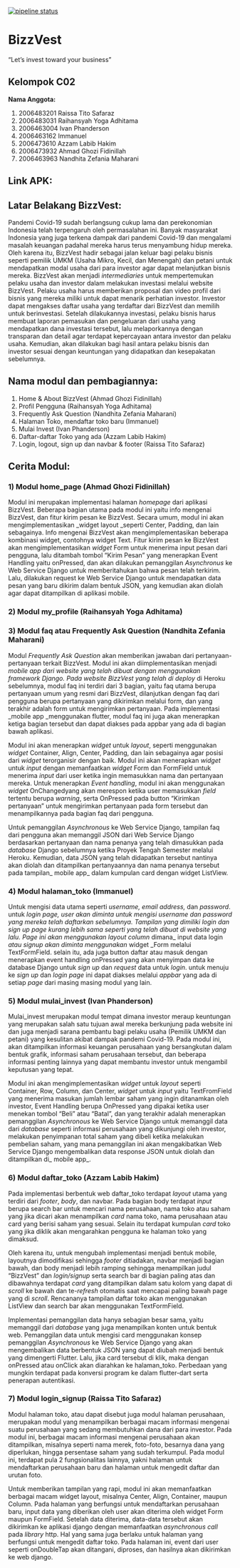 [![pipeline status](https://gitlab.com/immanuel01/bizzvest-apk/badges/main/pipeline.svg)](https://gitlab.com/immanuel01/bizzvest-apk/commits/main)

# BizzVest

“Let’s invest toward your business”


## Kelompok C02
**Nama Anggota:**

1. 2006483201	Raissa Tito Safaraz
1. 2006483031	Raihansyah Yoga Adhitama
1. 2006463004	Ivan Phanderson
1. 2006463162	Immanuel
1. 2006473610	Azzam Labib Hakim
1. 2006473932	Ahmad Ghozi Fidinillah
1. 2006463963	Nandhita Zefania Maharani


## Link APK:


## Latar Belakang BizzVest:
Pandemi Covid-19 sudah berlangsung cukup lama dan perekonomian Indonesia telah terpengaruh oleh permasalahan ini. Banyak masyarakat Indonesia yang juga terkena dampak dari pandemi Covid-19 dan mengalami masalah keuangan padahal mereka harus terus menyambung hidup mereka. Oleh karena itu, BizzVest hadir sebagai jalan keluar bagi pelaku bisnis seperti pemilik UMKM (Usaha Mikro, Kecil, dan Menengah) dan petani untuk mendapatkan modal usaha dari para investor agar dapat melanjutkan bisnis mereka. BizzVest akan menjadi _intermediaries_ untuk mempertemukan pelaku usaha dan investor dalam melakukan investasi melalui website BizzVest. Pelaku usaha harus memberikan proposal dan video profil dari bisnis yang mereka miliki untuk dapat menarik perhatian investor. Investor dapat mengakses daftar usaha yang terdaftar dari BizzVest dan memilih untuk berinvestasi. Setelah dilakukannya investasi, pelaku bisnis harus membuat laporan pemasukan dan pengeluaran dari usaha yang mendapatkan dana investasi tersebut, lalu melaporkannya dengan transparan dan detail agar terdapat kepercayaan antara investor dan pelaku usaha. Kemudian, akan dilakukan bagi hasil antara pelaku bisnis dan investor sesuai dengan keuntungan yang didapatkan dan kesepakatan sebelumnya. 


## Nama modul dan pembagiannya:
1. Home & About BizzVest (Ahmad Ghozi Fidinillah)
1. Profil Pengguna (Raihansyah Yoga Adhitama)
1. Frequently Ask Question (Nandhita Zefania Maharani)
1. Halaman Toko, mendaftar toko baru (Immanuel)
1. Mulai Invest (Ivan Phanderson)
1. Daftar-daftar Toko yang ada (Azzam Labib Hakim)
1. Login, logout, sign up dan navbar & footer (Raissa Tito Safaraz)


## Cerita Modul:

### 1) Modul home_page (Ahmad Ghozi Fidinillah)
Modul ini merupakan implementasi halaman _homepage_ dari aplikasi BizzVest. Beberapa bagian utama pada modul ini yaitu info mengenai BizzVest, dan fitur kirim pesan ke BizzVest. Secara umum, modul ini akan mengimplementasikan _widget layout _seperti Center, Padding, dan lain sebagainya. Info mengenai BizzVest akan mengimplementasikan beberapa kombinasi widget, contohnya widget Text. Fitur kirim pesan ke BizzVest akan mengimplementasikan _widget_ Form untuk menerima input pesan dari pengguna, lalu ditambah tombol “Kirim Pesan” yang menerapkan Event Handling yaitu onPressed, dan akan dilakukan pemanggilan _Asynchronus_ ke Web Service Django untuk memberitahukan bahwa pesan telah terkirim. Lalu, dilakukan request ke Web Service Django untuk mendapatkan data pesan yang baru dikirim dalam bentuk JSON, yang kemudian akan diolah agar dapat ditampilkan di aplikasi mobile.

### 2) Modul my_profile (Raihansyah Yoga Adhitama)


### 3) Modul faq atau Frequently Ask Question (Nandhita Zefania Maharani)
Modul _Frequently Ask Question_ akan memberikan jawaban dari pertanyaan-pertanyaan terkait BizzVest. Modul ini akan diimplementasikan menjadi _mobile app _dari website yang telah dibuat dengan menggunakan _framework_ Django. Pada website BizzVest yang telah di_ deploy_ di Heroku sebelumnya, modul faq ini terdiri dari 3 bagian, yaitu faq utama berupa pertanyaan umum yang resmi dari BizzVest, dilanjutkan dengan faq dari pengguna berupa pertanyaan yang dikirimkan melalui form, dan yang terakhir adalah form untuk mengirimkan pertanyaan. Pada implementasi _mobile app _menggunakan flutter, modul faq ini juga akan menerapkan ketiga bagian tersebut dan dapat diakses pada appbar yang ada di bagian bawah aplikasi. 

Modul ini akan menerapkan _widget_ untuk _layout_, seperti menggunakan _widget_ Container, Align, Center, Padding, dan lain sebagainya agar posisi dari _widget_ terorganisir dengan baik. Modul ini akan menerapkan _widget_ untuk _input_ dengan memanfaatkan _widget_ Form dan FormField untuk menerima _input_ dari user ketika ingin memasukkan nama dan pertanyaan mereka. Untuk menerapkan _Event handling_, modul ini akan menggunakan _widget_ OnChangedyang akan merespon ketika user memasukkan _field_ tertentu berupa _warning_, serta OnPressed pada button “Kirimkan pertanyaan” untuk mengirimkan pertanyaan pada form tersebut dan menampilkannya pada bagian faq dari pengguna.

Untuk pemanggilan _Asynchronous_ ke Web Service Django, tampilan faq dari pengguna akan memanggil JSON dari Web Service Django berdasarkan pertanyaan dan nama penanya yang telah dimasukkan pada _database_ Django sebelumnya ketika Proyek Tengah Semester melalui Heroku. Kemudian, data JSON yang telah didapatkan tersebut nantinya akan diolah dan ditampilkan pertanyaannya dan nama penanya tersebut pada tampilan_ mobile app_ dalam kumpulan card dengan widget ListView. 

### 4) Modul halaman_toko (Immanuel)
Untuk mengisi data utama seperti _username, email address,_ dan _password_. untuk _login page, user _akan diminta untuk mengisi _username_ dan _password_ yang mereka telah daftarkan sebelumnya. Tampilan yang dimiliki _login_ dan _sign up page_ kurang lebih sama seperti yang telah dibuat di _website_ yang lalu. _Page_ ini akan menggunakan_ layout column_ dimana_ input data login _atau _signup_ akan diminta menggunakan_ widget _Form melalui TextFormField. selain itu, ada juga button daftar atau masuk dengan menerapkan event handling onPressed yang akan menyimpan data ke database Django untuk _sign up_ dan _request_ data untuk _login_. untuk menuju ke _sign up_ dan _login page_ ini dapat diakses melalui _appbar_ yang ada di setiap _page_ dari masing masing modul yang lain.

### 5) Modul mulai_invest (Ivan Phanderson)
Mulai_invest merupakan modul tempat dimana investor meraup keuntungan yang merupakan salah satu tujuan awal mereka berkunjung pada website ini dan juga menjadi sarana pembantu bagi pelaku usaha (Pemilik UMKM dan petani) yang kesulitan akibat dampak pandemi Covid-19. Pada modul ini, akan ditampilkan informasi keuangan perusahaan yang bersangkutan dalam bentuk grafik, informasi saham perusahaan tersebut, dan beberapa informasi penting lainnya yang dapat membantu investor untuk mengambil keputusan yang tepat. 

Modul ini akan mengimplementasikan _widget_ untuk _layout_ seperti Container, Row, Column, dan Center, _widget_ untuk _input_ yaitu TextFromField yang menerima masukan jumlah lembar saham yang ingin ditanamkan oleh investor, Event Handling berupa OnPressed yang dipakai ketika user menekan tombol “Beli” atau “Batal”, dan yang terakhir adalah menerapkan pemanggilan _Asynchronous_ ke Web Service Django untuk memanggil data dari _database_ seperti informasi perusahaan yang dikunjungi oleh investor, melakukan penyimpanan total saham yang dibeli ketika melakukan pembelian saham, yang mana pemanggilan ini akan mengakibatkan Web Service Django mengembalikan data response JSON untuk diolah dan ditampilkan di_ mobile app_.


### 6) Modul daftar_toko (Azzam Labib Hakim)
Pada implementasi berbentuk web daftar_toko terdapat _layout_ utama yang terdiri dari _footer_, _body_, dan navbar. Pada bagian body terdapat _input_ berupa search bar untuk mencari nama perusahaan, nama toko atau saham yang jika dicari akan menampilkan _card_ nama toko, nama perusahaan atau card yang berisi saham yang sesuai. Selain itu terdapat kumpulan _card_ toko yang jika diklik akan mengarahkan pengguna ke halaman toko yang dimaksud. 

Oleh karena itu, untuk mengubah implementasi menjadi bentuk mobile, layoutnya dimodifikasi sehingga _footer_ ditiadakan, navbar menjadi bagian bawah, dan body menjadi lebih ramping sehingga menampilkan judul “BizzVest” dan _login/signup_ serta search bar di bagian paling atas dan dibawahnya terdapat _card_ yang ditampilkan dalam satu kolom yang dapat di _scroll_ ke bawah dan te-_refresh_ otomatis saat mencapai paling bawah page yang di _scroll_. Rencananya tampilan daftar toko akan menggunakan ListView dan search bar akan menggunakan TextFormField.

Implementasi pemanggilan data hanya sebagian besar sama, yaitu memanggil dari _database_ yang juga menampilkan konten untuk bentuk web. Pemanggilan data untuk mengisi card menggunakan konsep pemanggilan _Asynchronous_ ke Web Service Django yang akan mengembalikan data berbentuk JSON yang dapat diubah menjadi bentuk yang dimengerti Flutter. Lalu, jika card tersebut di klik, maka dengan onPressed atau onClick akan diarahkan ke halaman_toko. Perbedaan yang mungkin terdapat pada konversi program ke dalam flutter-dart serta penerapan autentikasi. 

### 7) Modul login_signup (Raissa Tito Safaraz)
Modul halaman toko, atau dapat disebut juga modul halaman perusahaan, merupakan modul yang menampilkan berbagai macam informasi mengenai suatu perusahaan yang sedang membutuhkan dana dari para investor. Pada modul ini, berbagai macam informasi mengenai perusahaan akan ditampilkan, misalnya seperti nama merek, foto-foto, besarnya dana yang diperlukan, hingga persentase saham yang sudah terkumpul. Pada modul ini, terdapat pula 2 fungsionalitas lainnya, yakni halaman untuk mendaftarkan perusahaan baru dan halaman untuk mengedit daftar dan urutan foto.

Untuk memberikan tampilan yang rapi, modul ini akan memanfaatkan berbagai macam widget layout, misalnya Center, Align, Container, maupun Column.
Pada halaman yang berfungsi untuk mendaftarkan perusahaan baru, input data yang diberikan oleh user akan diterima oleh widget Form maupun FormField. Setelah data diterima, data-data tersebut akan dikirimkan ke aplikasi django dengan memanfaatkan _asynchronous_ _call_ pada _library_ http. Hal yang sama juga berlaku untuk halaman yang berfungsi untuk mengedit daftar toko. Pada halaman ini, event dari user seperti  onDoubleTap akan ditangani, diproses, dan hasilnya akan dikirimkan ke web django.


